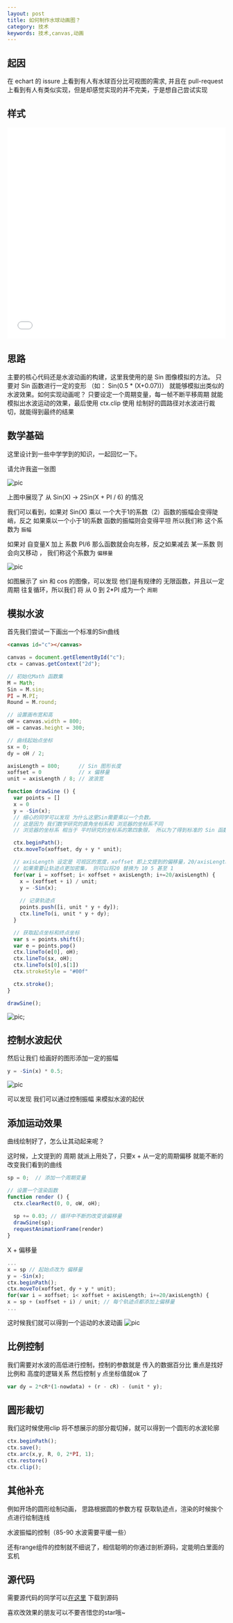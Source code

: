 ```yaml
---
layout: post
title: 如何制作水球动画图？
category: 技术
keywords: 技术,canvas,动画
---
```


## 起因

在 echart 的 issure 上看到有人有水球百分比可视图的需求, 并且在 pull-request 上看到有人有类似实现，但是却感觉实现的并不完美，于是想自己尝试实现

## 样式

<iframe height='486' scrolling='no' title='rWBKJp' src='//codepen.io/numerhero/embed/rWBKJp/?height=486&theme-id=0&default-tab=result&embed-version=2' frameborder='no' allowtransparency='true' allowfullscreen='true' style='width: 100%;'>See the Pen <a href='http://codepen.io/numerhero/pen/rWBKJp/'>rWBKJp</a> by Owen (<a href='http://codepen.io/numerhero'>@numerhero</a>) on <a href='http://codepen.io'>CodePen</a>.
</iframe>

## 思路

主要的核心代码还是水波动画的构建，这里我使用的是 Sin 图像模拟的方法。
只要对 Sin 函数进行一定的变形 （如： Sin(0.5 * (X+0.07))） 就能够模拟出类似的水波效果。如何实现动画呢？
只要设定一个周期变量，每一帧不断平移周期 就能模拟出水波运动的效果，最后使用 ctx.clip 
使用 绘制好的圆路径对水波进行裁切，就能得到最终的结果

## 数学基础

这里设计到一些中学学到的知识，一起回忆一下。

请允许我盗一张图

![pic](/assets/img/sin.jpg)

上图中展现了 从 Sin(X) -> 2Sin(X + PI / 6) 的情况

我们可以看到，如果对 Sin(X) 乘以 一个大于1的系数（2）函数的振幅会变得陡峭，反之 如果乘以一个小于1的系数 函数的振幅则会变得平坦 所以我们称 这个系数为 `振幅`

如果对 自变量X 加上 系数 PI/6  那么函数就会向左移，反之如果减去 某一系数 则会向又移动 ， 我们称这个系数为 `偏移量`

![pic](/assets/img/sin2.jpg)

如图展示了 sin 和 cos 的图像，可以发现 他们是有规律的 无限函数，并且以一定周期 往复循环，所以我们 将 从 0 到 2*PI 成为一个 `周期` 

## 模拟水波

首先我们尝试一下画出一个标准的Sin曲线

```html
<canvas id="c"></canvas>
```

```js
canvas = document.getElementById("c");
ctx = canvas.getContext("2d");

// 初始化Math 函数集
M = Math;
Sin = M.sin;
PI = M.PI;
Round = M.round;

// 设置画布宽和高
oW = canvas.width = 800;
oH = canvas.height = 300;

// 曲线起始点坐标
sx = 0;
dy = oH / 2;

axisLength = 800;      // Sin 图形长度
xoffset = 0            // x 偏移量
unit = axisLength / 8; // 波浪宽

function drawSine () {
  var points = []
  x = 0
  y = -Sin(x);  
  // 细心的同学可以发现 为什么这里Sin需要乘以一个负数。
  // 这是因为 我们数学研究的直角坐标系和 浏览器的坐标系不同
  // 浏览器的坐标系 相当于 平时研究的坐标系的第四象限， 所以为了得到标准的 Sin 函数我们需要取负

  ctx.beginPath();
  ctx.moveTo(xoffset, dy + y * unit);

  // axisLength 设定是 可视区的宽度，xoffset 即上文提到的偏移量，20/axisLength 即 每 20/axisLength 取一个轨迹点
  // 如果需要让轨迹点更加密集， 则可以将20 替换为 10 5 甚至 1  
  for(var i = xoffset; i< xoffset + axisLength; i+=20/axisLength) {
    x = (xoffset + i) / unit;
    y = -Sin(x);
    
    // 记录轨迹点
    points.push([i, unit * y + dy]);
    ctx.lineTo(i, unit * y + dy);
  }

  // 获取起点坐标和终点坐标
  var s = points.shift();
  var e = points.pop()
  ctx.lineTo(e[0], oH);
  ctx.lineTo(sx, oH);
  ctx.lineTo(s[0],s[1])
  ctx.strokeStyle = "#00f"

  ctx.stroke();
}

drawSine();
```

![pic](/assets/img/sin3.jpg);

## 控制水波起伏

然后让我们 给画好的图形添加一定的振幅

```js
y = -Sin(x) * 0.5;
```

![pic](/assets/img/sin4.jpg)

可以发现 我们可以通过控制振幅 来模拟水波的起伏

## 添加运动效果

曲线绘制好了，怎么让其动起来呢？

这时候，上文提到的 周期 就派上用处了，只要x + 从一定的周期偏移 就能不断的改变我们看到的曲线

```js
sp = 0;  // 添加一个周期变量

// 设置一个渲染函数
function render () {
  ctx.clearRect(0, 0, oW, oH);
    
  sp += 0.03; // 循环中不断的改变该偏移量
  drawSine(sp);
  requestAnimationFrame(render)
}
```

X + 偏移量

```js
...
x = sp // 起始点改为 偏移量
y = -Sin(x);
ctx.beginPath();
ctx.moveTo(xoffset, dy + y * unit);
for(var i = xoffset; i< xoffset + axisLength; i+=20/axisLength) {
x = sp + (xoffset + i) / unit; // 每个轨迹点都添加上偏移量
...
```

这时候我们就可以得到一个运动的水波动画
![pic](/assets/img/sin5.gif)

## 比例控制

我们需要对水波的高低进行控制，控制的参数就是 传入的数据百分比 
重点是找好 比例和 高度的逻辑关系 然后控制 y 点坐标值就ok 了

```js
var dy = 2*cR*(1-nowdata) + (r - cR) - (unit * y);
```

## 圆形裁切

我们这时候使用clip 将不想展示的部分裁切掉，就可以得到一个圆形的水波轮廓

```js
ctx.beginPath();  
ctx.save();
ctx.arc(x,y, R, 0, 2*PI, 1);
ctx.restore()
ctx.clip(); 
```

## 其他补充

例如开场的圆形绘制动画，
思路根据圆的参数方程 获取轨迹点，渲染的时候挨个点进行绘制连线

水波振幅的控制（85-90 水波需要平缓一些）

还有range组件的控制就不细说了，相信聪明的你通过剖析源码，定能明白里面的玄机

## 源代码

需要源代码的同学可以[在这里](https://github.com/NumerHero/animations) 下载到源码

喜欢改效果的朋友可以不要吝惜您的star哦~